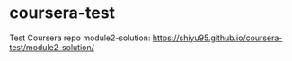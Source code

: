 # coursera-test
Test Coursera repo
module2-solution: https://shiyu95.github.io/coursera-test/module2-solution/
